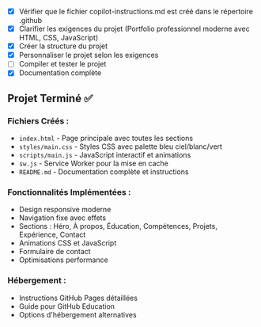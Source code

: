 <!-- Portfolio professionnel moderne avec interface dynamique -->

- [x] Vérifier que le fichier copilot-instructions.md est créé dans le répertoire .github
- [x] Clarifier les exigences du projet (Portfolio professionnel moderne avec HTML, CSS, JavaScript)
- [x] Créer la structure du projet
- [x] Personnaliser le projet selon les exigences
- [ ] Compiler et tester le projet
- [x] Documentation complète

## Projet Terminé ✅

### Fichiers Créés :
- `index.html` - Page principale avec toutes les sections
- `styles/main.css` - Styles CSS avec palette bleu ciel/blanc/vert
- `scripts/main.js` - JavaScript interactif et animations
- `sw.js` - Service Worker pour la mise en cache
- `README.md` - Documentation complète et instructions

### Fonctionnalités Implémentées :
- Design responsive moderne
- Navigation fixe avec effets
- Sections : Héro, À propos, Éducation, Compétences, Projets, Expérience, Contact
- Animations CSS et JavaScript
- Formulaire de contact
- Optimisations performance

### Hébergement :
- Instructions GitHub Pages détaillées
- Guide pour GitHub Education
- Options d'hébergement alternatives
